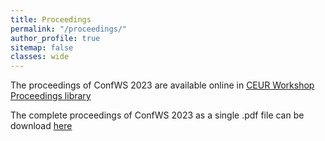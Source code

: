 ```yaml
---
title: Proceedings
permalink: "/proceedings/"
author_profile: true
sitemap: false
classes: wide
---
```


The proceedings of ConfWS 2023 are available online in [CEUR Workshop Proceedings library](https://ceur-ws.org/Vol-3509/)

The complete proceedings of ConfWS 2023 as a single .pdf file can be download [here](../assets/confws/proceedings.pdf)
